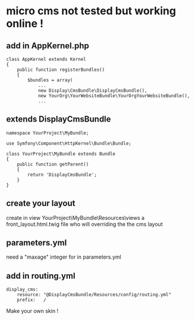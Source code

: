 micro cms not tested but working online !
===

add in AppKernel.php
--------------------


    class AppKernel extends Kernel
    {
        public function registerBundles()
        {
            $bundles = array(
                ...
                new Display\CmsBundle\DisplayCmsBundle(),
                new YourOrg\YourWebsiteBundle\YourOrgYourWebsiteBundle(),
                ...

extends DisplayCmsBundle
------------------------


    namespace YourProject\MyBundle;

    use Symfony\Component\HttpKernel\Bundle\Bundle;

    class YourProject\MyBundle extends Bundle
    {
        public function getParent()
        {
            return 'DisplayCmsBundle';
        }
    }


create your layout
------------------

create in view YourProject\MyBundle\Resources\views
a front_layout.html.twig file who will overriding the the cms layout

parameters.yml
--------------
need a "maxage" integer for <Response> in parameters.yml


add in routing.yml
------------------

    display_cms:
        resource: "@DisplayCmsBundle/Resources/config/routing.yml"
        prefix:   /



Make your own skin !